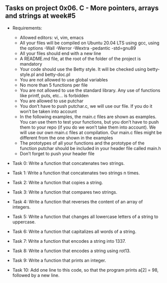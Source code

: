 ## Tasks on project 0x06. C - More pointers, arrays and strings at week#5
 - Requirements:
	- Allowed editors: vi, vim, emacs
	- All your files will be compiled on Ubuntu 20.04 LTS using gcc, using the options -Wall -Werror -Wextra -pedantic -std=gnu89
	- All your files should end with a new line
	- A README.md file, at the root of the folder of the project is mandatory
	- Your code should use the Betty style. It will be checked using betty-style.pl and betty-doc.pl
	- You are not allowed to use global variables
	- No more than 5 functions per file
	- You are not allowed to use the standard library. Any use of functions like printf, puts, etc… is forbidden
	- You are allowed to use putchar
	- You don’t have to push putchar.c, we will use our file. If you do it won’t be taken into account
	- In the following examples, the main.c files are shown as examples. You can use them to test your functions, but you don’t have to push them to your repo (if you do we won’t take them into account). We will use our own main.c files at compilation. Our main.c files might be different from the one shown in the examples
	- The prototypes of all your functions and the prototype of the function putchar should be included in your header file called main.h
	- Don’t forget to push your header file

 - Task 0: Write a function that concatenates two strings.
 - Task 1: Write a function that concatenates two strings n times.
 - Task 2: Write a function that copies a string.
 - Task 3: Write a function that compares two strings.
 - Task 4: Write a function that reverses the content of an array of integers.
 - Task 5: Write a function that changes all lowercase letters of a string to uppercase.
 - Task 6: Write a function that capitalizes all words of a string.
 - Task 7: Write a function that encodes a string into 1337.
 - Task 8: Write a function that encodes a string using rot13.
 - Task 9: Write a function that prints an integer.
 - Task 10: Add one line to this code, so that the program prints a[2] = 98, followed by a new line.
